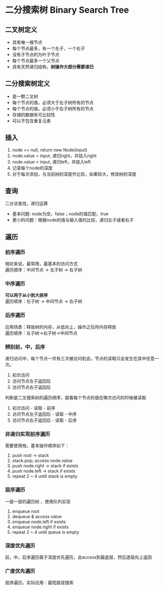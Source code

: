 # 二分搜索树 Binary Search Tree
## 二叉树定义
* 具有唯一根节点
* 每个节点最多，有一个左子，一个右子
* 没有子节点的为叶子节点
* 每个节点最多一个父节点
* 具有天然递归结构，**树操作大部分需要递归**

## 二分搜索树定义
* 是一颗二叉树
* 每个节点的值，必须大于左子树所有的节点
* 每个节点的值，必须小于右子树所有的节点
* 存储的数据有可比较性
* 可以不包含重复元素

## 插入
1. node == null, return new Node(input)
2. node.value > input, 递归right，并挂入right
3. node.value < input, 递归left，并挂入left
4. 记录每个node的深度
5. 对于每次添加，与当前树的深度作比较，如果较大，修改树的深度

## 查询
二分法查找，递归运算
* 基本问题:  node为空，false；node的值匹配，true
* 更小的问题：根据node的值与输入值的比较，递归左子或者右子

## 遍历
### 前序遍历
相对来说，最常用，最基本的访问方式  
遍历顺序：中间节点 -> 左子树 -> 右子树  
### 中序遍历
**可以用于从小到大排序**  
遍历顺序：左子树 -> 中间节点 -> 右子树  
### 后序遍历
应用场景：释放树的内存，从低向上，操作之后将内存释放  
遍历顺序：左子树->右子树->中间节点
### 辨别前，中，后序
递归访问中，每个节点一共有三次被访问机会。节点的读取只会发生在其中任意一次。
1. 初次访问
2. 访问节点左子返回后
3. 访问节点右子返回后

判断是二叉搜索树的遍历顺序，就看每个节点的值在哪次访问的时候被读取
1. 初次访问 - 读取 - 前序
2. 访问节点左子返回后 - 读取 - 中序
3. 访问节点右子返回后 - 读取 - 后序

### 非递归实现前序遍历
需要使用栈，基本操作顺序如下：
1. push root -> stack
2. stack.pop; access node.value
3. push node.right -> stack if exists
4. push node.left -> stack if exists
5. repeat 2 ~ 4 until stack is empty

### 层序遍历
一层一层的遍历树 ，使用队列实现
1. enqueue root
2. dequeue & access value
3. enqueue node.left if exists
4. enqueue node.right if exists
5. repeat 2 ~ 4 until queue is empty

### 深度优先遍历
前，中，后序遍历属于深度优先遍历，会access到最底层，然后逐级向上返回
### 广度优先遍历
层序遍历，实际应用：最短路径搜索